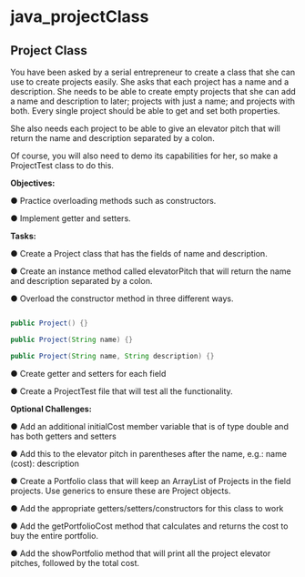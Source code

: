 # java_projectClass

## Project Class

You have been asked by a serial entrepreneur to create a class that she can use to create projects easily. She asks that each project has a name and a description. She needs to be able to create empty projects that she can add a name and description to later; projects with just a name; and projects with both. Every single project should be able to get and set both properties.

She also needs each project to be able to give an elevator pitch that will return the name and description separated by a colon.

Of course, you will also need to demo its capabilities for her, so make a ProjectTest class to do this.

**Objectives:**

  ● Practice overloading methods such as constructors.

  ● Implement getter and setters.

**Tasks:**

  ● Create a Project class that has the fields of name and description.

  ● Create an instance method called elevatorPitch that will return the name and description separated by a colon.

  ● Overload the constructor method in three different ways.
  ```java

public Project() {}

public Project(String name) {}

public Project(String name, String description) {}
```

  ● Create getter and setters for each field

  ● Create a ProjectTest file that will test all the functionality.

**Optional Challenges:**

  ● Add an additional initialCost member variable that is of type double and has both getters and setters

  ● Add this to the elevator pitch in parentheses after the name, e.g.: name (cost): description

  ● Create a Portfolio class that will keep an ArrayList of Projects in the field projects. Use generics to ensure these are Project objects.

  ● Add the appropriate getters/setters/constructors for this class to work

  ● Add the getPortfolioCost method that calculates and returns the cost to buy the entire portfolio.

  ● Add the showPortfolio method that will print all the project elevator pitches, followed by the total cost.
